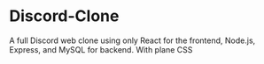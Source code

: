 # Discord-Clone
A full Discord web clone using only React for the frontend, Node.js, Express, and MySQL for backend. With plane CSS
